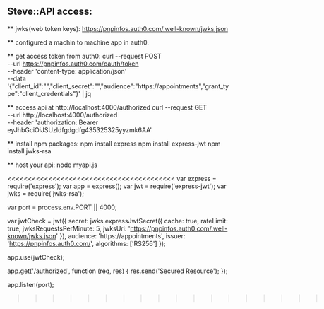 ## Steve::API access:
** jwks(web token keys):
https://pnpinfos.auth0.com/.well-known/jwks.json

** configured a machin to machine app in auth0.

** get access token from auth0:
curl --request POST \
  --url https://pnpinfos.auth0.com/oauth/token \
  --header 'content-type: application/json' \
  --data '{"client_id":"","client_secret":"","audience":"https://appointments","grant_type":"client_credentials"}' | jq

** access api at http://localhost:4000/authorized
curl --request GET \
  --url http://localhost:4000/authorized \
  --header 'authorization: Bearer eyJhbGciOiJSUzIdfgdgdfg435325325yyzmk6AA'

  ** install npm packages:
npm install express
npm install express-jwt
npm install jwks-rsa

** host your api:
node myapi.js

<<<<<<<<<<<<<<<<<<<<<<<<<<<<<<<<<<<<<<<<<
var express = require('express');
var app = express();
var jwt = require('express-jwt');
var jwks = require('jwks-rsa');

var port = process.env.PORT || 4000;

var jwtCheck = jwt({
      secret: jwks.expressJwtSecret({
          cache: true,
          rateLimit: true,
          jwksRequestsPerMinute: 5,
          jwksUri: 'https://pnpinfos.auth0.com/.well-known/jwks.json'
    }),
    audience: 'https://appointments',
    issuer: 'https://pnpinfos.auth0.com/',
    algorithms: ['RS256']
});

app.use(jwtCheck);

app.get('/authorized', function (req, res) {
    res.send('Secured Resource');
});

app.listen(port);
>>>>>>>>>>>>>>>>>>>>>>>>>>>>>>>>>>>>>>>.